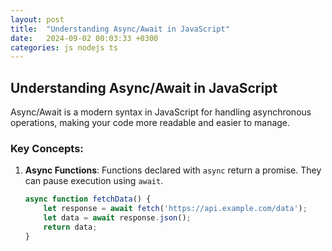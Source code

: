 ```yaml
---
layout: post
title:  "Understanding Async/Await in JavaScript"
date:   2024-09-02 00:03:33 +0300
categories: js nodejs ts
---
```

## Understanding Async/Await in JavaScript

Async/Await is a modern syntax in JavaScript for handling asynchronous operations, making your code more readable and easier to manage.

### Key Concepts:

1. **Async Functions**: Functions declared with `async` return a promise. They can pause execution using `await`.
   
   ```javascript
   async function fetchData() {
       let response = await fetch('https://api.example.com/data');
       let data = await response.json();
       return data;
   }
```